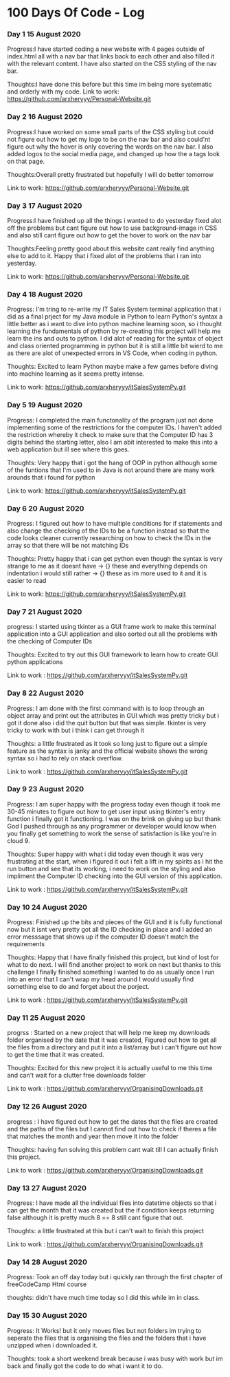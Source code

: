 # 100 Days Of Code - Log

### Day 1 15 August 2020 

Progress:I have started coding a new website with 4 pages outside of index.html all with a nav bar that links back to each other and also filled it with the relevant content. I have also started on the CSS styling of the nav bar.

Thoughts:I have done this before but this time im being more systematic and orderly with my code.
Link to work: https://github.com/arxheryyy/Personal-Website.git

### Day 2 16 August 2020

Progress:I have worked on some small parts of the CSS styling but could not figure out how to get my logo to be on the nav bar and also could'nt figure out why the hover is only covering the words on the nav bar. I also added logos to the social media page, and changed up how the a tags look on that page.

Thoughts:Overall pretty frustrated but hopefully I will do better tomorrow

Link to work: https://github.com/arxheryyy/Personal-Website.git

### Day 3 17 August 2020

Progress:I have finished up all the things i wanted to do yesterday fixed alot off the problems but cant figure out how to use background-image in CSS and also still cant figure out how to get the hover to work on the nav bar 

Thoughts:Feeling pretty good about this website cant really find anything else to add to it. Happy that i fixed alot of the problems that i ran into yesterday.

Link to work: https://github.com/arxheryyy/Personal-Website.git

### Day 4 18 August 2020

Progress: I'm tring to re-write my IT Sales System terminal application that i did as a final prject for my Java module in Python to learn Python's syntax a little better as i want to dive into python machine learning soon, so i thought learning the fundamentals of python by re-creating this project will help me learn the ins and outs to python. I did alot of reading for the syntax of object and class oriented programming in python but it is still a little bit wierd to me as there are alot of unexpected errors in VS Code, when coding in python.

Thoughts: Excited to learn Python maybe make a few games before diving into machine learning as it seems pretty intense.

Link to work: https://github.com/arxheryyy/itSalesSystemPy.git

### Day 5 19 August 2020
Progress: I completed the main functonality of the program just not done implementing some of the restrictions for the computer IDs. I haven't added the restriction whereby it check to make sure that the Computer ID has 3 digits behind the starting letter, also I am abit interested to make this into a web application but ill see where this goes.

Thoughts: Very happy that i got the hang of OOP in python although some of the funtions that I'm used to in Java is not around there are many work arounds that i found for python

Link to work: https://github.com/arxheryyy/itSalesSystemPy.git

### Day 6 20 August 2020
Progress: I figured out how to have multiple conditions for if statements and also change the checking of the IDs to be a function instead so that the code looks cleaner currently researching on how to check the IDs in the array so that there will be not matching IDs 

Thoughts: Pretty happy that i can get python even though the syntax is very strange to me as it doesnt have -> {} these and everything depends on indentation i would still rather -> {} these as im more used to it and it is easier to read

Link to work: https://github.com/arxheryyy/itSalesSystemPy.git

### Day 7 21 August 2020
progress: I started using tkinter as a GUI frame work to make this terminal application into a GUI application and also sorted out all the problems with the checking of Computer IDs

Thoughts: Excited to try out this GUI framework to learn how to create GUI python applications

Link to work : https://github.com/arxheryyy/itSalesSystemPy.git

### Day 8 22 August 2020
Progress: I am done with the first command with is to loop through an object array and print out the attributes in GUI which was pretty tricky but i got it done also i did the quit button but that was simple. tkinter is very tricky to work with but i think i can get through it

Thoughts: a little frustrated as it took so long just to figure out a simple feature as the syntax is janky and the official website shows the wrong syntax so i had to rely on stack overflow.

Link to work : https://github.com/arxheryyy/itSalesSystemPy.git

### Day 9 23 August 2020
Progress: I am super happy with the progress today even though it took me 30-45 minutes to figure out how to get user input using tkinter's entry function i finally got it functioning. I was on the brink on giving up but thank God I pushed through as any programmer or developer would know when you finally get something to work the sense of satisfaction is like you're in cloud 9.

Thoughts: Super happy with what i did today even though it was very frustrating at the start, when i figured it out i felt a lift in my spirits as i hit the run button and see that its working, i need to work on the styling and also impliment the Computer ID checking into the GUI version of this application.

Link to work : https://github.com/arxheryyy/itSalesSystemPy.git 

### Day 10 24 August 2020
Progress: Finished up the bits and pieces of the GUI and it is fully functional now but it isnt very pretty got all the ID checking in place and I added an error messsage that shows up if the computer ID doesn't match the requirements

Thoughts: Happy that I have finally finished this project, but kind of lost for what to do next. I will find another project to work on next but thanks to this challenge I finally finished something I wanted to do as usually once I run into an error that I can't wrap my head around I would usually find something else to do and forget about the porject.

Link to work : https://github.com/arxheryyy/itSalesSystemPy.git 

### Day 11 25 August 2020
progrss : Started on a new project that will help me keep my downloads folder organised by the date that it was created, Figured out how to get all the files from a directory and put it into a list/array but i can't figure out how to get the time that it was created.

Thoughts: Excited for this new project it is actually useful to me this time and can't wait for a clutter free downloads folder

Link to work : https://github.com/arxheryyy/OrganisingDownloads.git

### Day 12 26 August 2020
progress : I have figured out how to get the dates that the files are created and the paths of the files but I cannot find out how to check if theres a file that matches the month and year then move it into the folder

Thoughts: having fun solving this problem cant wait till I can actually finish this project.

Link to work : https://github.com/arxheryyy/OrganisingDownloads.git

### Day 13 27 August 2020
Progress: I have made all the individual files into datetime objects so that i can get the month that it was created but the if condition keeps returning false although it is pretty much 8 == 8 still cant figure that out.

Thoughts: a little frustrated at this but i can't wait to finish this project

Link to work : https://github.com/arxheryyy/OrganisingDownloads.git

### Day 14 28 August 2020
Progress: Took an off day today but i quickly ran through the first chapter of freeCodeCamp Html course

thoughts: didn't have much time today so I did this while im in class.

### Day 15 30 August 2020
Progress: It Works! but it only moves files but not folders im trying to seperate the files that is organising the files and the folders that i have unzipped when i downloaded it.

Thoughts: took a short weekend break because i was busy with work but im back and finally got the code to do what i want it to do.
